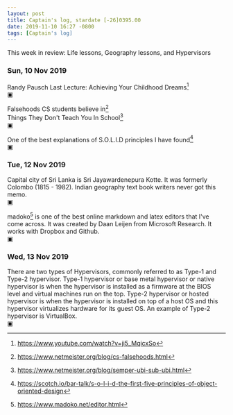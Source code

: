 ```yaml
---
layout: post
title: Captain's log, stardate [-26]0395.00
date: 2019-11-10 16:27 -0800
tags: [Captain's log]
---
```


This week in review: Life lessons, Geography lessons, and Hypervisors

<!-- more -->

### Sun, 10 Nov 2019
Randy Pausch Last Lecture: Achieving Your Childhood Dreams[^1]  
▣

Falsehoods CS students believe in[^2]  
Things They Don't Teach You In School[^3]  
▣

One of the best explanations of S.O.L.I.D principles I have found[^4]  
▣

### Tue, 12 Nov 2019
Capital city of Sri Lanka is Sri Jayawardenepura Kotte. It was formerly
Colombo (1815 - 1982). Indian geography text book writers never got this memo.  
▣

madoko[^5] is one of the best online markdown and latex editors
that I've come across. It was created by Daan Leijen from Microsoft Research.
It works with Dropbox and Github.  
▣

### Wed, 13 Nov 2019
There are two types of Hypervisors, commonly referred to as Type-1 and Type-2
hypervisor. Type-1 hypervisor or base metal hypervisor or native hypervisor is
when the hypervisor is installed as a firmware at the BIOS level and virtual
machines run on the top. Type-2 hypervisor or hosted hypervisor is when the
hypervisor is installed on top of a host OS and this hypervisor virtualizes
hardware for its guest OS. An example of Type-2 hypervisor is VirtualBox.  
▣

[^1]: <https://www.youtube.com/watch?v=ji5_MqicxSo>
[^2]: <https://www.netmeister.org/blog/cs-falsehoods.html>
[^3]: <https://www.netmeister.org/blog/semper-ubi-sub-ubi.html>
[^4]: <https://scotch.io/bar-talk/s-o-l-i-d-the-first-five-principles-of-object-oriented-design>
[^5]: <https://www.madoko.net/editor.html>
